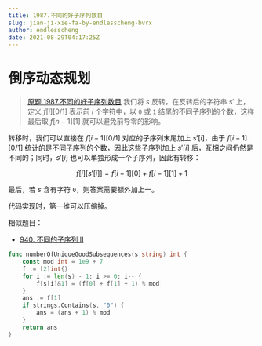 ```yaml
---
title: 1987.不同的好子序列数目
slug: jian-ji-xie-fa-by-endlesscheng-bvrx
author: endlesscheng
date: 2021-08-29T04:17:25Z
---
```

# 倒序动态规划
 
> [原题 1987.不同的好子序列数目](https://leetcode.cn/problems/number-of-unique-good-subsequences)
我们将 $s$ 反转，在反转后的字符串 $s'$ 上，定义 $f[i][0/1]$ 表示前 $i$ 个字符中，以 $\texttt{0}$ 或 $\texttt{1}$ 结尾的不同子序列的个数，这样最后取 $f[n-1][1]$ 就可以避免前导零的影响。

转移时，我们可以直接在 $f[i-1][0/1]$ 对应的子序列末尾加上 $s'[i]$，由于 $f[i-1][0/1]$ 统计的是不同子序列的个数，因此这些子序列加上 $s'[i]$ 后，互相之间仍然是不同的；同时，$s'[i]$ 也可以单独形成一个子序列，因此有转移：

$$
f[i][s'[i]] = f[i-1][0] + f[i-1][1] + 1
$$

最后，若 $s$ 含有字符 $\texttt{0}$，则答案需要额外加上一。

代码实现时，第一维可以压缩掉。

相似题目：

- [940. 不同的子序列 II](https://leetcode-cn.com/problems/distinct-subsequences-ii/)

```go
func numberOfUniqueGoodSubsequences(s string) int {
	const mod int = 1e9 + 7
	f := [2]int{}
	for i := len(s) - 1; i >= 0; i-- {
		f[s[i]&1] = (f[0] + f[1] + 1) % mod
	}
	ans := f[1]
	if strings.Contains(s, "0") {
		ans = (ans + 1) % mod
	}
	return ans
}
```

